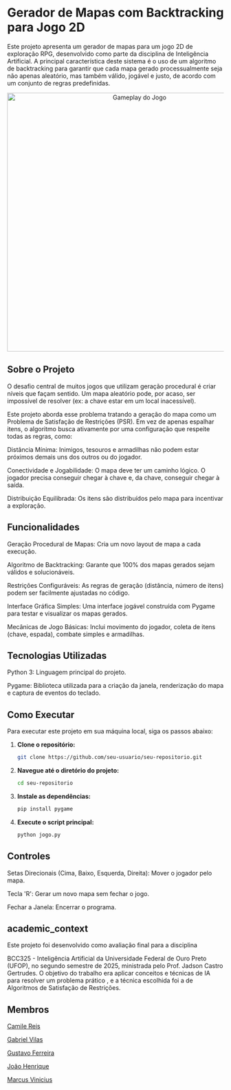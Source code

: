 # Gerador de Mapas com Backtracking para Jogo 2D

Este projeto apresenta um gerador de mapas para um jogo 2D de exploração RPG, desenvolvido como parte da disciplina de Inteligência Artificial. A principal característica deste sistema é o uso de um algoritmo de backtracking para garantir que cada mapa gerado processualmente seja não apenas aleatório, mas também válido, jogável e justo, de acordo com um conjunto de regras predefinidas.

<div align="center">
  <img src="https://github.com/user-attachments/assets/98a0122f-c698-423e-928b-e9cf834c4b32" alt="Gameplay do Jogo" width="600"/>
</div>

## Sobre o Projeto
O desafio central de muitos jogos que utilizam geração procedural é criar níveis que façam sentido. Um mapa aleatório pode, por acaso, ser impossível de resolver (ex: a chave estar em um local inacessível).

Este projeto aborda esse problema tratando a geração do mapa como um Problema de Satisfação de Restrições (PSR). Em vez de apenas espalhar itens, o algoritmo busca ativamente por uma configuração que respeite todas as regras, como:

Distância Mínima: Inimigos, tesouros e armadilhas não podem estar próximos demais uns dos outros ou do jogador.

Conectividade e Jogabilidade: O mapa deve ter um caminho lógico. O jogador precisa conseguir chegar à chave e, da chave, conseguir chegar à saída.

Distribuição Equilibrada: Os itens são distribuídos pelo mapa para incentivar a exploração.

## Funcionalidades
Geração Procedural de Mapas: Cria um novo layout de mapa a cada execução.

Algoritmo de Backtracking: Garante que 100% dos mapas gerados sejam válidos e solucionáveis.

Restrições Configuráveis: As regras de geração (distância, número de itens) podem ser facilmente ajustadas no código.

Interface Gráfica Simples: Uma interface jogável construída com Pygame para testar e visualizar os mapas gerados.

Mecânicas de Jogo Básicas: Inclui movimento do jogador, coleta de itens (chave, espada), combate simples e armadilhas.

## Tecnologias Utilizadas
Python 3: Linguagem principal do projeto.

Pygame: Biblioteca utilizada para a criação da janela, renderização do mapa e captura de eventos do teclado.

## Como Executar

Para executar este projeto em sua máquina local, siga os passos abaixo:

1.  **Clone o repositório:**
    ```bash
    git clone https://github.com/seu-usuario/seu-repositorio.git
    ```
2.  **Navegue até o diretório do projeto:**
    ```bash
    cd seu-repositorio
    ```
3.  **Instale as dependências:**
    ```bash
    pip install pygame
    ```
4.  **Execute o script principal:**
    ```bash
    python jogo.py
    ```
    
## Controles
Setas Direcionais (Cima, Baixo, Esquerda, Direita): Mover o jogador pelo mapa.

Tecla 'R': Gerar um novo mapa sem fechar o jogo.

Fechar a Janela: Encerrar o programa.

## academic_context
Este projeto foi desenvolvido como avaliação final para a disciplina 

BCC325 - Inteligência Artificial da Universidade Federal de Ouro Preto (UFOP), no segundo semestre de 2025, ministrada pelo Prof. Jadson Castro Gertrudes. O objetivo do trabalho era aplicar conceitos e técnicas de IA para resolver um problema prático , e a técnica escolhida foi a de Algoritmos de Satisfação de Restrições. 

## Membros
[Camile Reis](https://github.com/camile16)

[Gabriel Vilas](https://github.com/vilas000)

[Gustavo Ferreira](https://github.com/gusthcf)

[João Henrique](https://github.com/JoaoHPS06)

[Marcus Vinicius](https://github.com/MarcusViniAraujo)


